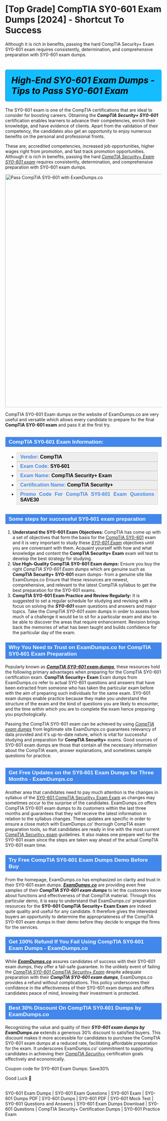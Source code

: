 # [Top Grade] CompTIA SY0-601 Exam Dumps [2024] - Shortcut To Success
 Although it is rich in benefits, passing the hard CompTIA Security+ Exam SY0-601 exam requires consistently, determination, and comprehensive preparation with SY0-601 exam dumps.
    	             <h1><strong><span style="display: block; color: #000000; background: #14BDFF; border: 0.5px solid #AED6F1; border-left: 3px solid #3498DB; padding: .6em; border-radius: 6px;">             <em>High-End SY0-601 Exam Dumps - Tips to Pass SY0-601 Exam</em>             </span></strong></h1>            <p>The SY0-601 exam is one of the CompTIA certifications that are ideal to consider for boosting careers. Obtaining the <strong><i>CompTIA Security+ SY0-601</i></strong> certification enables learners to advance their competencies, enrich their knowledge, and have evidence of clients. Apart from the validation of their competency, the candidates also get an opportunity to enjoy numerous benefits on the personal and professional fronts. </p>            <p>These are; accredited competencies, increased job opportunities, higher wages right from promotion, and fast track promotion opportunities. Although it is rich in benefits, passing the hard <u><i>CompTIA Security+ Exam SY0-601 exam</i></u> requires consistently, determination, and comprehensive preparation with SY0-601 exam dumps.</p>                        <p><a href="https://www.examdumps.co/"><img src="https://www.examdumps.co//images/banners/big-sale-20-percent-discount-offer-examdumps.jpg" class="postImage" alt="Pass CompTIA SY0-601 with ExamDumps.co" width="750"></a></p>                        <p>CompTIA SY0-601 Exam dumps on the website of ExamDumps.co are very useful and versatile which allows every candidate to prepare for the final <strong>CompTIA SY0-601 exam</strong> and pass it at the first try.</p>                        <h2 style="background: #4287ec; border: 1px solid #cccccc; padding: 5px 10px;">                <span style="color: #ffffff;">                    <span style="font-size: 11pt;">                        <span style="line-height: normal;">                            <span style="font-family: Calibri,sans-serif;">                                <strong>                                    <span style="font-size: 13.0pt;">CompTIA SY0-601 Exam Information:</span>                                </strong>                            </span>                        </span>                    </span>                </span>            </h2>            <ul>                <li style="margin: 0cm 10pt;">                <div style="background: #eee; border: 1px solid #cccccc; padding: 5px 10px; text-align: justify;"><span style="font-size: 11pt;"><span style="line-height: normal;"><span style="tab-stops: list 36.0pt;"><span style="font-family: Calibri,sans-serif;"><strong><span style="font-size: 12.0pt;">                    <span style="color: #4287ec;">Vendor:</span> <span style="color: #000;">CompTIA</span>                    </span></strong></span></span></span></span></div>                </li>                <li style="margin: 0cm 10pt;">                <div style="background: #eee; border: 1px solid #cccccc; padding: 5px 10px; text-align: justify;"><span style="font-size: 11pt;"><span style="line-height: normal;"><span style="tab-stops: list 36.0pt;"><span style="font-family: Calibri,sans-serif;"><strong><span style="font-size: 12.0pt;">                    <span style="color: #4287ec;">Exam Code:</span> <span style="color: #000;">SY0-601</span>                    </span></strong></span></span></span></span></div>                </li>                <li style="margin: 0cm 10pt;">                <div style="background: #eee; border: 1px solid #cccccc; padding: 5px 10px; text-align: justify;"><span style="font-size: 11pt;"><span style="line-height: normal;"><span style="tab-stops: list 36.0pt;"><span style="font-family: Calibri,sans-serif;"><strong><span style="font-size: 12.0pt;">                    <span style="color: #4287ec;">Exam Name:</span> <span style="color: #000;">CompTIA Security+ Exam</span>                    </span></strong></span></span></span></span></div>                </li>                                <li style="margin: 0cm 10pt;">                <div style="background: #eee; border: 1px solid #cccccc; padding: 5px 10px; text-align: justify;"><span style="font-size: 11pt;"><span style="line-height: normal;"><span style="tab-stops: list 36.0pt;"><span style="font-family: Calibri,sans-serif;"><strong><span style="font-size: 12.0pt;">                    <span style="color: #4287ec;">Certification Name:</span> <span style="color: #000;"> CompTIA Security+</span>                    </span></strong></span></span></span></span></div>                </li>                               <li style="margin: 0cm 10pt;">                <div style="background: #eee; border: 1px solid #cccccc; padding: 5px 10px; text-align: justify;"><span style="font-size: 11pt;"><span style="line-height: normal;"><span style="tab-stops: list 36.0pt;"><span style="font-family: Calibri,sans-serif;"><strong><span style="font-size: 12.0pt;">                    <span style="color: #4287ec;">Promo Code For CompTIA SY0-601 Exam Questions</span> <span style="color: #000;">SAVE30</span>                    </span></strong></span></span></span></span></div>                </li>            </ul>                        <h2 style="background: #4287ec; border: 1px solid #cccccc; padding: 5px 10px;">                <span style="color: #ffffff;"><span style="font-size: 11pt;">                    <span style="line-height: normal;">                        <span style="font-family: Calibri,sans-serif;">                            <strong>                                <span style="font-size: 13.0pt;">Some steps for successful SY0-601 exam preparation</span>                            </strong>                        </span>                    </span></span>                </span>            </h2>            <ol>                <li><strong>Understand the SY0-601 Exam Objectives:</strong> CompTIA has come up with a set of objectives that form the basis for the <a href="https://www.examdumps.co/sy0-601-exam-dumps.html">CompTIA SY0-601</a> exam and it is very important to study these <u><i>SY0-601 Exam</i></u> objectives until you are conversant with them. Acquaint yourself with how and what knowledge and content the <strong>CompTIA Security+ Exam</strong> exam will test to develop the best strategy for studying.</li>                <li><strong>Use High-Quality CompTIA SY0-601 Exam dumps:</strong> Ensure you buy the right <i>CompTIA SY0-601 Exam dumps</i> which are genuine such as <strong>CompTIA Security+ SY0-601</strong> exam dumps- from a genuine site like ExamDumps.co Ensure that these resources are newest, comprehensive, and relevant to the latest  CompTIA syllabus to get the best preparation for the SY0-601 exams.</li>                <li><strong>CompTIA SY0-601 Exam Practice and Review Regularly:</strong> It is suggested to set a regular schedule for studying and revising with a focus on solving the <strong><i>SY0-601</i></strong> exam questions and answers and major topics. Take the <i>CompTIA SY0-601 exam</i> dumps in order to assess how much of a challenge it would be to sit for a particular exam and also to be able to discover the areas that require enhancement. Revision brings back the memories of what has been taught and builds confidence for the particular day of the exam.</li>            </ol>                       <h3 style="background: #4287ec; border: 1px solid #cccccc; padding: 5px 10px;">                <span style="color: #ffffff;">                    <span style="font-size: 11pt;">                        <span style="line-height: normal;">                            <span style="font-family: Calibri,sans-serif;">                                <strong>                                    <span style="font-size: 13.0pt;">Why You Need to Trust on ExamDumps.co for CompTIA SY0-601 Exam Preparation</span>                                </strong>                            </span>                        </span>                    </span>                </span>            </h3>            <p>Popularly known as <a href="https://www.examdumps.co/comptia-exam-dumps.html"><strong><u><i>CompTIA SY0-601 exam dumps</i></u></strong></a>, these resources hold the following primary advantages when preparing for the CompTIA SY0-601 certification exam. <strong>CompTIA Security+ Exam</strong> Exam dumps from ExamDumps.co refer to actual SY0-601 questions and answers that have been extracted from someone who has taken the particular exam before with the aim of preparing such individuals for the same exam. SY0-601 exam dumps enable practice because they make you understand the structure of the exam and the kind of questions you are likely to encounter, and the time within which you are to complete the exam hence preparing you psychologically. </p>            <p>Passing the CompTIA SY0-601 exam can be achieved by using <u><i>CompTIA exam dumps</i></u> from legitimate site ExamDumps.co guarantees relevancy of data provided and it's up-to-date nature, which is vital for successful studying and preparation for <strong>CompTIA Security+</strong> exams. Good sources of SY0-601 exam dumps are those that contain all the necessary information about the CompTIA exam, answer explanations, and sometimes sample questions for practice. </p>                        <h2 style="background: #4287ec; border: 1px solid #cccccc; padding: 5px 10px;">                <span style="color: #ffffff;">                    <span style="font-size: 11pt;">                        <span style="line-height: normal;">                            <span style="font-family: Calibri,sans-serif;">                                <strong>                                    <span style="font-size: 13.0pt;">Get Free Updates on the SY0-601 Exam Dumps for Three Months - ExamDumps.co</span>                                </strong>                            </span>                        </span>                    </span>                </span>            </h2>            <p>Another area that candidates need to pay much attention is the changes in syllabus of the <u>SY0-601 CompTIA Security+ Exam Exam</u> as changes may sometimes occur to the surprise of the candidates. ExamDumps.co offers CompTIA SY0-601 exam dumps to its customers within the last three months and guarantees that they will receive the latest information in relation to the syllabus changes. These updates are specific in order to ensure a close match with ExamDumps.co’ thorough CompTIA exam preparation tools, so that candidates are ready in line with the most current <u>CompTIA Security+ exam</u> guidelines. It also makes one prepare well for the SY0-601 exam since the steps are taken way ahead of the actual CompTIA SY0-601 exam time.</p>                        <h3 style="background: #4287ec; border: 1px solid #cccccc; padding: 5px 10px;">                <span style="color: #ffffff;">                    <span style="font-size: 11pt;">                        <span style="line-height: normal;">                            <span style="font-family: Calibri,sans-serif;">                                <strong>                                    <span style="font-size: 13.0pt;">Try Free CompTIA SY0-601 Exam Dumps Demo Before Buy</span>                                </strong>                            </span>                        </span>                    </span>                </span>            </h3>            <p>From the homepage, ExamDumps.co has emphasized on clarity and trust in their SY0-601 exam dumps. <strong><u><i>ExamDumps.co</i></u></strong> are providing even free samples of their <strong><i>CompTIA SY0-601 exam dumps</i></strong> to let the customers know about functions and effectiveness of that CompTIA material. Through this particular demo, it is easy to understand that ExamDumps.co’ preparation resources for the <strong>SY0-601 CompTIA Security+ Exam Exam</strong> are indeed quite quality and useful for any candidate. It therefore gives the interested buyers an opportunity to determine the appropriateness of the CompTIA SY0-601 exam dumps in their demo before they decide to engage the firms for the services.</p>                        <h3 style="background: #4287ec; border: 1px solid #cccccc; padding: 5px 10px;">                <span style="color: #ffffff;">                    <span style="font-size: 11pt;">                        <span style="line-height: normal;">                            <span style="font-family: Calibri,sans-serif;">                                <strong>                                    <span style="font-size: 13.0pt;">Get 100% Refund If You Fail Using CompTIA SY0-601 Exam Dumps - ExamDumps.co</span>                                </strong>                            </span>                        </span>                    </span>                </span>            </h3>            <p>While <a href="https://www.examdumps.co/"><strong><i>ExamDumps.co</i></strong></a> assures candidates of success with their SY0-601 exam dumps, they offer a fail-safe guarantee. In the unlikely event of failing the <u><i>CompTIA SY0-601 CompTIA Security+ Exam</i></u> despite adequate preparation with their <strong><i>CompTIA SY0-601 exam dumps</i></strong>, ExamDumps.co provides a refund without complications. This policy underscores their confidence in the effectiveness of their SY0-601 exam dumps and offers candidates peace of mind, knowing their investment is protected.</p>                        <h3 style="background: #4287ec; border: 1px solid #cccccc; padding: 5px 10px;">                <span style="color: #ffffff;">                    <span style="font-size: 11pt;">                        <span style="line-height: normal;">                            <span style="font-family: Calibri,sans-serif;">                                <strong>                                    <span style="font-size: 13.0pt;">Best 30% Discount On CompTIA SY0-601 Dumps by ExamDumps.co</span>                                </strong>                            </span>                        </span>                    </span>                </span>            </h3>            <p>Recognizing the value and quality of their <strong><i>SY0-601 exam dumps by ExamDumps.co</i></strong> extends a generous 30% discount to satisfied buyers. This discount makes it more accessible for candidates to purchase the CompTIA SY0-601 exam dumps at a reduced rate, facilitating affordable preparation for the exam. It underscores ExamDumps.co' commitment to supporting candidates in achieving their <u><i>CompTIA Security+</i></u> certification goals effectively and economically.</p>            <p>Coupon code for SY0-601 Exam Dumps: Save30%</p>            <p>Good Luck 🙂</p>        
                  SY0-601 Exam Dumps | SY0-601 Exam Questions | SY0-601 Exam | SY0-601 Dumps PDF | SY0-601 Dumps | SY0-601 PDF | SY0-601 Mock Test | SY0-601 Questions and Answers | SY0-601 Exam Dumps Download | SY0-601 Questions | CompTIA Security+ Certification Dumps | SY0-601 Practice Exam

